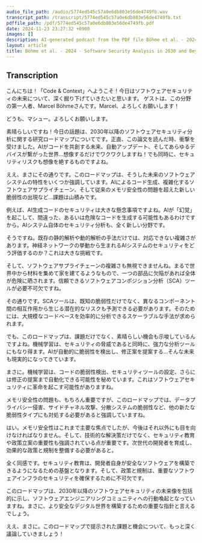 ```yaml
---
audio_file_path: /audio/5774ed545c57a0e6db803e56de4749fb.wav
transcript_path: /transcript/5774ed545c57a0e6db803e56de4749fb.txt
pdffile_path: /pdf/5774ed545c57a0e6db803e56de4749fb.pdf
date: 2024-11-23 23:27:32 +0900
images: []
description: AI-generated podcast from the PDF file Böhme et al. - 2024 - Software Security Analysis in 2030 and Beyond A Research Roadmap_JP / 5774ed545c57a0e6db803e56de4749fb
layout: article
title: Böhme et al. - 2024 - Software Security Analysis in 2030 and Beyond A Research Roadmap_JP
---
```


## Transcription
こんにちは！「Code & Context」へようこそ！今日はソフトウェアセキュリティの未来について、深く掘り下げていきたいと思います。 ゲストは、この分野の第一人者、Marcel Böhmeさんです。Marcel、よろしくお願いします！

どうも、マシュー。よろしくお願いします。

素晴らしいですね！今日の話題は、2030年以降のソフトウェアセキュリティ分析に関する研究ロードマップについてです。正直、この論文を読んだ時、衝撃を受けました。AIがコードを共創する未来、自動アップデート、そしてあらゆるデバイスが繋がった世界…想像するだけでワクワクしますね！でも同時に、セキュリティリスクも想像を絶するものですよね。

ええ、まさにその通りです。このロードマップは、そうした未来のソフトウェアシステムの特性をいくつか強調しています。AIによるコード生成、複雑化するソフトウェアサプライチェーン、そして従来のメモリ安全性の問題を超えた新しい脆弱性の出現など…課題は山積みです。

例えば、AI生成コードのセキュリティは大きな懸念事項ですよね。AIが「幻覚」を起こして、間違った、あるいは危険なコードを生成する可能性もあるわけですから。AIシステム自体のセキュリティ分析も、全く新しい分野です。

そうですね。既存の静的解析や動的解析の手法だけでは、対応できない複雑さがあります。神経ネットワークの挙動から生まれるAIシステムのセキュリティをどう評価するのか？これは大きな挑戦です。

そして、ソフトウェアサプライチェーンの複雑さも無視できませんね。まるで世界中から材料を集めて家を建てるようなもので、一つの部品に欠陥があれば全体が危険に晒されます。信頼できるソフトウェアコンポジション分析（SCA）ツールが必要不可欠ですね。

その通りです。SCAツールは、既知の脆弱性だけでなく、異なるコンポーネント間の相互作用から生じる潜在的なリスクも予測できる必要があります。そのためには、大規模なコードベースを効率的に分析できるスケーラブルな手法が求められます。

でも、このロードマップは、課題だけでなく、素晴らしい機会も示唆しているんですよね。機械学習は、セキュリティの脅威であると同時に、強力な分析ツールにもなり得ます。AIが自動的に脆弱性を検出し、修正案を提案する…そんな未来も現実的になってきています。

まさに。機械学習は、コードの脆弱性検出、セキュリティツールの設定、さらには修正の提案まで自動化できる可能性を秘めています。これはソフトウェアセキュリティに革命を起こす可能性がありますね。

メモリ安全性の問題も、もちろん重要ですが、このロードマップでは、データプライバシー侵害、サイドチャネル攻撃、分散システムの脆弱性など、他の新たな脆弱性タイプにも対処する必要があると強調していますね。

はい。メモリ安全性はこれまで主要な焦点でしたが、今後はそれ以外にも目を向けなければなりません。そして、技術的な解決策だけでなく、セキュリティ教育や政策立案の重要性も強調されている点が重要です。次世代の開発者を育成し、効果的な政策と規制を整備する必要があると。

全く同感です。セキュリティ教育は、開発者自身が安全なソフトウェアを構築できるようになるための基盤となります。そして、政策と規制は、重要なソフトウェアインフラのセキュリティを確保するために不可欠です。

このロードマップは、2030年以降のソフトウェアセキュリティの未来像を包括的に示し、ソフトウェアエンジニアリングコミュニティへの行動喚起となっていますね。まさに、より安全なデジタル世界を構築するための重要な指針と言えるでしょう。

ええ、まさに。このロードマップで提示された課題と機会について、もっと深く議論していきましょう！





